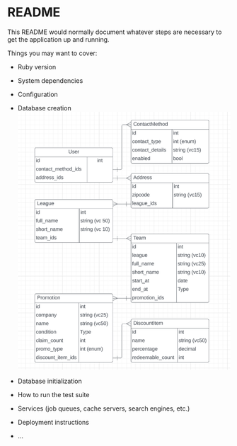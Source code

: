 # README

This README would normally document whatever steps are necessary to get the
application up and running.

Things you may want to cover:

* Ruby version

* System dependencies

* Configuration

* Database creation
![database_model](./app/assets/images/database_model.png)

* Database initialization

* How to run the test suite

* Services (job queues, cache servers, search engines, etc.)

* Deployment instructions

* ...
